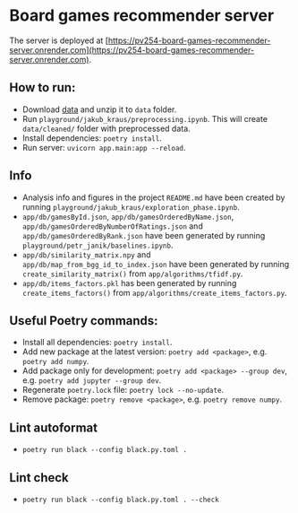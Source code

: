 # Board games recommender server

The server is deployed
at [https://pv254-board-games-recommender-server.onrender.com](https://pv254-board-games-recommender-server.onrender.com).

## How to run:

- Download [data](https://www.kaggle.com/datasets/threnjen/board-games-database-from-boardgamegeek) and unzip it
  to `data` folder.
- Run `playground/jakub_kraus/preprocessing.ipynb`. This will create `data/cleaned/` folder with preprocessed data.
- Install dependencies: `poetry install`.
- Run server: `uvicorn app.main:app --reload`.

## Info

- Analysis info and figures in the project `README.md` have been created by
  running `playground/jakub_kraus/exploration_phase.ipynb`.
- `app/db/gamesById.json`, `app/db/gamesOrderedByName.json`, `app/db/gamesOrderedByNumberOfRatings.json`
  and `app/db/gamesOrderedByRank.json` have been generated by running `playground/petr_janik/baselines.ipynb`.
- `app/db/similarity_matrix.npy` and `app/db/map_from_bgg_id_to_index.json` have been generated by
  running `create_similarity_matrix()` from `app/algorithms/tfidf.py`.
- `app/db/items_factors.pkl` has been generated by running `create_items_factors()` from `app/algorithms/create_items_factors.py`.

## Useful Poetry commands:

- Install all dependencies: `poetry install`.
- Add new package at the latest version: `poetry add <package>`, e.g. `poetry add numpy`.
- Add package only for development: `poetry add <package> --group dev`, e.g. `poetry add jupyter --group dev`.
- Regenerate `poetry.lock` file: `poetry lock --no-update`.
- Remove package: `poetry remove <package>`, e.g. `poetry remove numpy`.

## Lint autoformat

- `poetry run black --config black.py.toml .`

## Lint check

- `poetry run black --config black.py.toml . --check`
